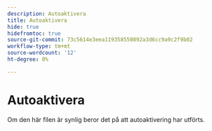 ```yaml
---
description: Autoaktivera
title: Autoaktivera
hide: true
hidefromtoc: true
source-git-commit: 73c5614e3eea119358550892a3d6cc9a9c2f9b02
workflow-type: tm+mt
source-wordcount: '12'
ht-degree: 0%

---
```


# Autoaktivera

Om den här filen är synlig beror det på att autoaktivering har utförts.
